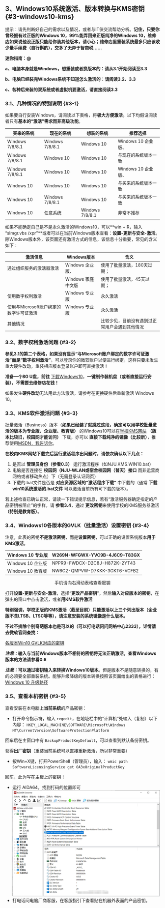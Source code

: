 ## 3、Windows10系统激活、版本转换与KMS密钥 {#3-windows10-kms}

提示：请先判断好自己的需求以及情况，或者与IT侠交流帮助分析。**记住，只要你曾经拥有过正版的Windows 10，99%能弄回来正版纯净的Windows 10，维修店如果说他没正版只能给你装其他版本，请小心；维修店里重装系统最多只应该收少量手续费（自行斟酌），交多了无异于智商税……**

**迷你指南：@**

**a、电脑本身就是Windows，想重装或者换版本的：请从3.1开始阅读至3.3**

**b、电脑已经装完Windows系统不知道怎么激活的：请阅读3.2、3.3**

**c、各种后来装的双系统或者虚拟机要激活，请直接阅读3.3**

### 3.1、几种情况的特别说明 {#3-1}

如果要自行安装Windows，请阅读以下表格，将**极大方便激活**。以下均假设阅读者只有**基本的“激活”需求而非高级功能**。

| **买来的系统** | **现在的系统** | **想装的系统** | **推荐选择** |
| --- | --- | --- | --- |
| Windows 7/8/8.1 | Windows 7/8/8.1 | Windows 10 | Windows 10 企业版、 |
| Windows 7/8/8.1 | Windows 10 | Windows 10 | 与现在的系统版本一致 |
| Windows 7/8/8.1 | Windows 10 | Windows 10 | Windows 10 企业版、 |
| Windows 10 | Windows 10 | Windows 10 | 与买来的系统版本一致 |
| Windows 10 | Windows 7/8/8.1 | Windows 10 | 与买来的系统版本一致 |
| Windows 10 | 任意系统 | Windows 7/8/8.1 | 非常不推荐 |

如果不能确定自己是不是永久激活的Windows10，可以**win + R，输入 “slmgr.vbs /xpr”**或者可以在当前Windows版本查看：**设置-更新与安全-激活**。除Windows版本外，该页面还有激活方式的信息，该信息十分重要，常见的含义如下：

| **激活信息** | **Windows版本** | **含义** |
| --- | --- | --- |
| 通过组织服务的激活器激活 | Windows 企业版、 | 使用了批量激活，180天过期； |
|  | Windows 家庭中文版 | 使用了批量激活，45天过期； |
| 使用数字权利激活 | Windows 专业版 | 永久激活 |
| 使用与Microsoft账户绑定的数字许可证激活 | Windows 专业版 | 永久激活 |
| 其他情况 |  | 比较少见，目前没有遇到过正常用户会遇到其他情况 |

### 3.2、数字权利激活问题 {#3-2}

**参见3.1的第二个表格，**如果没有显示**“与Microsoft账户绑定的数字许可证激活”**而是**“数字权利激活”**，可以登录你的微软账户以便进行绑定，这样只要未发生重大硬件改动，重装相应版本登录账户即可直接激活！

**准备一个8G U盘，前往** [下载Windows10](https://www.microsoft.com/zh-cn/software-download/windows10)，**一键制作装机盘（或者直接运行安装），不需要去维修店花钱！**

如果发生**硬件改动**无法用此方法激活，请参考在更换硬件后重新激活 Windows 10。

### 3.3、KMS软件激活问题 {#3-3}

批量激活（Business）版本（**如果已经装了就跳过这段，确定可以用学校批量激活的版本为专业版、企业版、教育版）** 的Windows10可以在[学校KMS网站](http://kms.nju.edu.cn) **（版本比较旧，校园网才能访问）** 下载，亦可以 **直接下载纯净的镜像（比较新）**，推荐使用[MSDN，我告诉你](http://msdn.itellyou.cn/)。

**在校内KMS网站下载完后运行激活程序出问题时，请依次确认以下几点：**

1.  是否以 **管理员身份（参看0.3）** 运行激活程序（如NJU.KMS.WIN10.bat）
2.  电脑是否连接在 **校园网（NJU-WLAN或宿舍校园网（普天）接口** 而非运营商网络或者移动热点）下（无需登录认证网页）
3.  下载的.bat文件是否是 **对应资源区域的“激活程序下载”** 中下载的（通常 **下载win10系统激活的.bat文件** 可以激活当前所有可下载的版本）。

若上述检查已确认正常，请读一下错误提示信息，若有“激活服务器确定指定的产品密钥被阻止”的字样，请 **参看3.4**，通过 **更改密钥**来使用学校的KMS服务器激活 **（特别是教育版）**。

### 3.4、Windows10各版本的GVLK（批量激活）设置密钥 {#3-4}

注意，此表的密钥**不是激活密钥**，而是**设置密钥**，可以正确的设置系统版本**用于KMS激活**。

<center>

| Windows 10 专业版 | W269N-WFGWX-YVC9B-4J6C9-T83GX |
| --- | --- |
| Windows 10 企业版 | NPPR9-FWDCX-D2C8J-H872K-2YT43 |
| Windows 10 教育版 | NW6C2-QMPVW-D7KKK-3GKT6-VCFB2 |

手机请向右滑动表格查看密钥

</center>

打开**设置-更新与安全-激活**，选择“**更改产品密钥**”，然后**输入对应版本的密钥**，在弹出的窗口中点击激活，或者**用KMS软件激活**

**特别强调，学校正版的KMS激活（截至目前）只能激活以上三个列出版本（企业版不含LTSB、LTSC等等），请注意安装的系统镜像是什么版本。**

**不过不排除个别奇葩版本也是可以的（可以打电话问问网络中心2333），详情请去微软官网查找：**

[各版本Win10 GVLK对应的密钥](https://docs.microsoft.com/en-us/windows-server/get-started/kmsclientkeys)

**_注意：_**输入与当前Windows版本不相符的密钥将无法正确激活，查看Windows版本的方法请**参看0.6**

**_注意：_**可以**通过密钥输入来转换Windows10版本**。但是版本不是随意转换的，有的必须要全部重装系统。能够升级降级的版本转换按照该页面给出的表格进行：[Windows 10 升级路径](https://docs.microsoft.com/zh-cn/windows/deployment/upgrade/windows-10-upgrade-paths)

### 3.5、查看本机密钥 {#3-5}

查看安装在本电脑上**当前系统**的产品密钥：

*   打开命令指示符，输入 `` regedit ``，在地址栏中的”计算机”处输入（复制）以下内容：
    ``` HKEY_LOCAL_MACHINE\SOFTWARE\Microsoft\Windows NT\CurrentVersion\SoftwareProtectionPlatform ```

回车后在主窗口中有 `` BackupProductKeyDefault ``，可以查看到默认备份密钥。

获得**出厂密钥**（重装当前系统可以直接重新激活，所以非常重要）

*   按Win+X键，打开PowerShell（管理员），输入：
    ``` wmic path SoftwareLicensingService get OA3xOriginalProductKey ```

回车，此为写在主板上的密钥！

*   运行 AIDA64，找到打码的位置即可
    ![AIDA64](../media/image1.png)
*   打电话问电脑厂商客服，在客服指引下查看贴在机器外表面的产品密钥。

